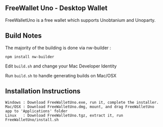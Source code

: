 FreeWallet Uno - Desktop Wallet
---
FreeWalletUno is a free wallet which supports Unobtanium and Unoparty.

Build Notes
---
The majority of the building is done via nw-builder :

```shell
npm install nw-builder
```

Edit `build.sh` and change your Mac Developer Identity

Run `build.sh` to handle generating builds on Mac/OSX

Installation Instructions
---
```
Windows : Download FreeWalletUno.exe, run it, complete the installer.
Mac/OSX : Download FreeWalletUno.dmg, mount, and drag FreeWalletUno app to 'Applications' folder
Linux   : Download FreeWalletUno.tgz, extract it, run FreeWalletUno/install.sh
```

